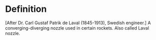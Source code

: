 # Definition

\[After Dr. Carl Gustaf Patrik de Laval (1845-1913), Swedish engineer.\]
A converging-diverging nozzle used in certain rockets. Also called Laval
nozzle.
